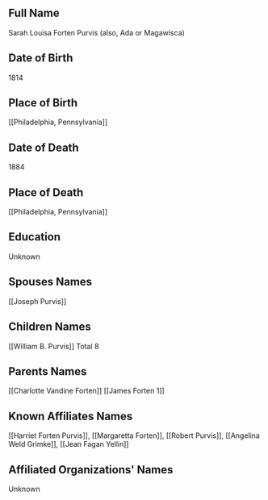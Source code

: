 ## Full Name
Sarah Louisa Forten Purvis (also, Ada or Magawisca)

## Date of Birth
1814

## Place of Birth
[[Philadelphia, Pennsylvania]]

## Date of Death
1884

## Place of Death
[[Philadelphia, Pennsylvania]]

## Education
Unknown

## Spouses Names
[[Joseph Purvis]]


## Children Names
[[William B. Purvis]]
Total 8

## Parents Names
[[Charlotte Vandine Forten]]
[[James Forten 1]]

## Known Affiliates Names
[[Harriet Forten Purvis]], [[Margaretta Forten]], [[Robert Purvis]], [[Angelina Weld Grimke]], [[Jean Fagan Yellin]]

## Affiliated Organizations' Names
Unknown

